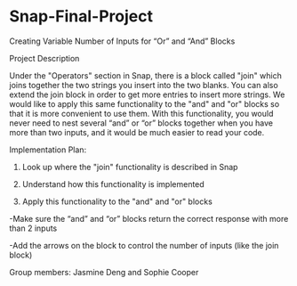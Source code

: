 # Snap-Final-Project
Creating Variable Number of Inputs for “Or” and “And” Blocks

Project Description



Under the "Operators" section in Snap, there is a block called "join" which joins together the two strings you insert into the two blanks.
You can also extend the join block in order to get more entries to insert more strings. 
We would like to apply this same functionality to the "and" and "or" blocks so that it is more convenient to use them. 
With this functionality, you would never need to nest several “and” or “or” blocks together when you have more than two inputs, and it would be much easier to read your code.




Implementation Plan:

1. Look up where the "join" functionality is described in Snap

2. Understand how this functionality is implemented 

3. Apply this functionality to the "and" and "or" blocks

  -Make sure the “and” and “or” blocks return the correct response with more than 2 inputs
  
  -Add the arrows on the block to control the number of inputs (like the join block)
  
Group members: Jasmine Deng and Sophie Cooper

